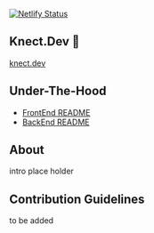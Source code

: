 [![Netlify Status](https://api.netlify.com/api/v1/badges/ec1a5e89-0f69-43e5-a59b-955b4f87250c/deploy-status)](https://app.netlify.com/sites/peaceful-einstein-84c17d/deploys)

## Knect.Dev 👋
[knect.dev](https://www.knect.dev)


## Under-The-Hood
- [FrontEnd README](https://github.com/Knect-Dev/Knect-Dev-Frontend/blob/dev/README.md)
- [BackEnd README](https://github.com/Knect-Dev/Knect-Dev-Backend/blob/main/README.md)

## About
intro place holder

## Contribution Guidelines
to be added



<!--

**Here are some ideas to get you started:**

🙋‍♀️ A short introduction - what is your organization all about?
🌈 Contribution guidelines - how can the community get involved?
👩‍💻 Useful resources - where can the community find your docs? Is there anything else the community should know?
🍿 Fun facts - what does your team eat for breakfast?
🧙 Remember, you can do mighty things with the power of [Markdown](https://docs.github.com/github/writing-on-github/getting-started-with-writing-and-formatting-on-github/basic-writing-and-formatting-syntax)
-->
